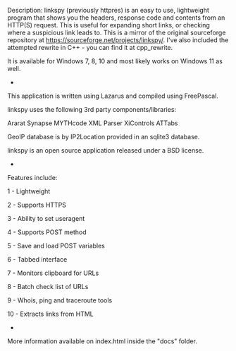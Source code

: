 Description: linkspy (previously httpres) is an easy to use, lightweight program that shows you the headers, response code and contents from an HTTP(S) request. This is useful for expanding short links, or checking where a suspicious link leads to. This is a mirror of the original sourceforge repository at https://sourceforge.net/projects/linkspy/. I've also included the attempted rewrite in C++ - you can find it at cpp_rewrite.

It is available for Windows 7, 8, 10 and most likely works on Windows 11 as well.

-

This application is written using Lazarus and compiled using FreePascal.

linkspy uses the following 3rd party components/libraries:

Ararat Synapse
MYTHcode XML Parser
XiControls
ATTabs

GeoIP database is by IP2Location provided in an sqlite3 database.

linkspy is an open source application released under a BSD license.

-

Features include:

1 - Lightweight

2 - Supports HTTPS

3 - Ability to set useragent

4 - Supports POST method

5 - Save and load POST variables

6 - Tabbed interface

7 - Monitors clipboard for URLs

8 - Batch check list of URLs

9 - Whois, ping and traceroute tools

10 - Extracts links from HTML

-

More information available on index.html inside the "docs" folder.
